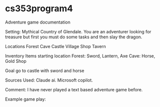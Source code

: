 # cs353program4

Adventure game documentation 

Setting: 
Mythical Country of Glendale. You are an adventurer looking for treasure but first you must do some tasks and then slay the dragon.


Locations 
Forest 
Cave 
Castle
Village 
Shop 
Tavern 



Inventory Items starting location 
Forest: Sword, Lantern, Axe
Cave: Horse, Gold 
Shop 

Goal
go to castle with sword and horse  

Sources Used: 
Claude ai. 
Microsoft copilot.


Comment:
I have never played a text based adventure game before.

Example game play:
